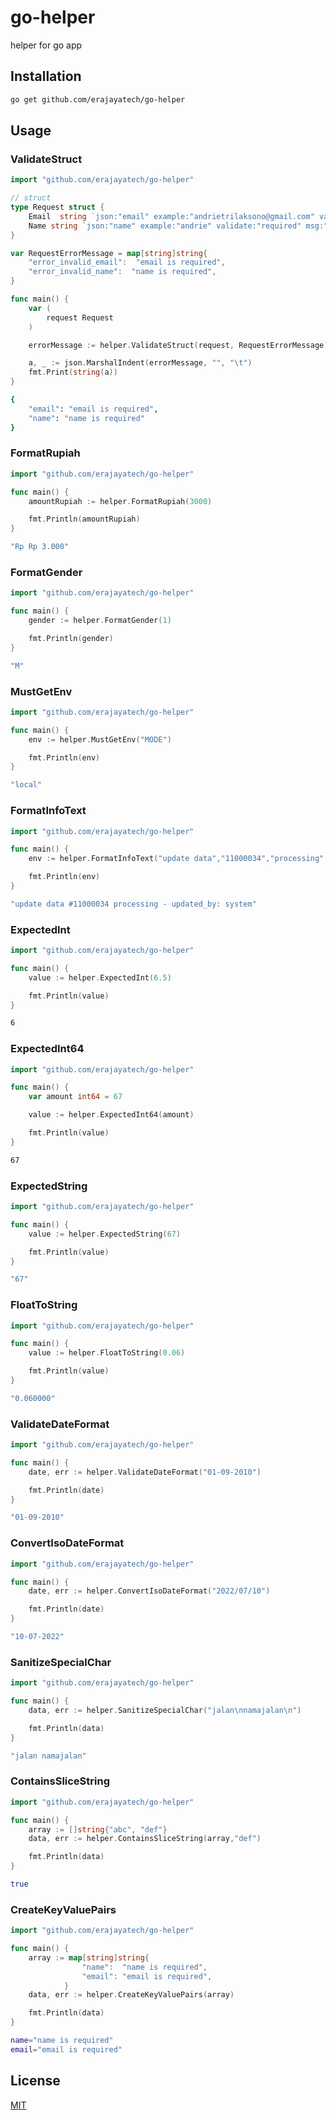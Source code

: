 # go-helper
helper for go app

## Installation

```bash
go get github.com/erajayatech/go-helper
```

## Usage

### ValidateStruct
```go
import "github.com/erajayatech/go-helper"

// struct
type Request struct {
	Email  string `json:"email" example:"andrietrilaksono@gmail.com" validate:"required" msg:"error_invalid_email"`
	Name string `json:"name" example:"andrie" validate:"required" msg:"error_invalid_name"`
}

var RequestErrorMessage = map[string]string{
	"error_invalid_email":  "email is required",
	"error_invalid_name":  "name is required",
}

func main() {
    var (
        request Request
    )

    errorMessage := helper.ValidateStruct(request, RequestErrorMessage)

    a, _ := json.MarshalIndent(errorMessage, "", "\t")
	fmt.Print(string(a))
}
```

```bash
{
	"email": "email is required",
	"name": "name is required"
}
```

### FormatRupiah
```go
import "github.com/erajayatech/go-helper"

func main() {
	amountRupiah := helper.FormatRupiah(3000)

	fmt.Println(amountRupiah)
}
```

```bash
"Rp Rp 3.000"
```

### FormatGender
```go
import "github.com/erajayatech/go-helper"

func main() {
	gender := helper.FormatGender(1)

	fmt.Println(gender)
}
```

```bash
"M"
```

### MustGetEnv
```go
import "github.com/erajayatech/go-helper"

func main() {
	env := helper.MustGetEnv("MODE")

	fmt.Println(env)
}
```

```bash
"local"
```

### FormatInfoText
```go
import "github.com/erajayatech/go-helper"

func main() {
	env := helper.FormatInfoText("update data","11000034","processing","system")

	fmt.Println(env)
}
```

```bash
"update data #11000034 processing - updated_by: system"
```

### ExpectedInt
```go
import "github.com/erajayatech/go-helper"

func main() {
	value := helper.ExpectedInt(6.5)

	fmt.Println(value)
}
```

```bash
6
```

### ExpectedInt64
```go
import "github.com/erajayatech/go-helper"

func main() {
	var amount int64 = 67

	value := helper.ExpectedInt64(amount)

	fmt.Println(value)
}
```

```bash
67
```

### ExpectedString
```go
import "github.com/erajayatech/go-helper"

func main() {
	value := helper.ExpectedString(67)

	fmt.Println(value)
}
```

```bash
"67"
```

### FloatToString
```go
import "github.com/erajayatech/go-helper"

func main() {
	value := helper.FloatToString(0.06)

	fmt.Println(value)
}
```

```bash
"0.060000"
```

### ValidateDateFormat
```go
import "github.com/erajayatech/go-helper"

func main() {
	date, err := helper.ValidateDateFormat("01-09-2010")

	fmt.Println(date)
}
```

```bash
"01-09-2010"
```

### ConvertIsoDateFormat
```go
import "github.com/erajayatech/go-helper"

func main() {
	date, err := helper.ConvertIsoDateFormat("2022/07/10")

	fmt.Println(date)
}
```

```bash
"10-07-2022"
```

### SanitizeSpecialChar
```go
import "github.com/erajayatech/go-helper"

func main() {
	data, err := helper.SanitizeSpecialChar("jalan\nnamajalan\n")

	fmt.Println(data)
}
```

```bash
"jalan namajalan"
```

### ContainsSliceString
```go
import "github.com/erajayatech/go-helper"

func main() {
	array := []string{"abc", "def"}
	data, err := helper.ContainsSliceString(array,"def")

	fmt.Println(data)
}
```

```bash
true
```

### CreateKeyValuePairs
```go
import "github.com/erajayatech/go-helper"

func main() {
	array := map[string]string{
				"name":  "name is required",
				"email": "email is required",
			}
	data, err := helper.CreateKeyValuePairs(array)

	fmt.Println(data)
}
```

```bash
name="name is required"
email="email is required"
```

## License
[MIT](https://choosealicense.com/licenses/mit/)